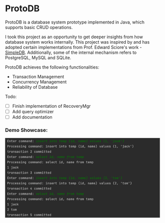 # ProtoDB

ProtoDB is a database system prototype implemented in Java, 
which supports basic CRUD operations. 

I took this project as an opportunity to get deeper insights 
from how database system works internally. This project was 
inspired by and has adopted certain implementations from Prof. Edward Sciore's work - 
[SimpleDB](http://www.cs.bc.edu/~sciore/simpledb/). Additionally, 
some of the internal mechanism refers to PostgreSQL, MySQL and SQLite.

ProtoDB achieves the following functionalities:
- Transaction Management
- Concurrency Management
- Reliability of Database

Todo:
- [ ] Finish implementation of RecoveryMgr
- [ ] Add query optimizer
- [ ] Add documentation

### Demo Showcase:
![img.png](../docs/images/img.png)

